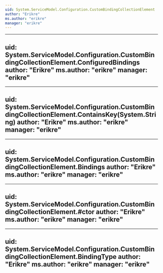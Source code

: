 ```yaml
---
uid: System.ServiceModel.Configuration.CustomBindingCollectionElement
author: "Erikre"
ms.author: "erikre"
manager: "erikre"
---
```


---
uid: System.ServiceModel.Configuration.CustomBindingCollectionElement.ConfiguredBindings
author: "Erikre"
ms.author: "erikre"
manager: "erikre"
---

---
uid: System.ServiceModel.Configuration.CustomBindingCollectionElement.ContainsKey(System.String)
author: "Erikre"
ms.author: "erikre"
manager: "erikre"
---

---
uid: System.ServiceModel.Configuration.CustomBindingCollectionElement.Bindings
author: "Erikre"
ms.author: "erikre"
manager: "erikre"
---

---
uid: System.ServiceModel.Configuration.CustomBindingCollectionElement.#ctor
author: "Erikre"
ms.author: "erikre"
manager: "erikre"
---

---
uid: System.ServiceModel.Configuration.CustomBindingCollectionElement.BindingType
author: "Erikre"
ms.author: "erikre"
manager: "erikre"
---
